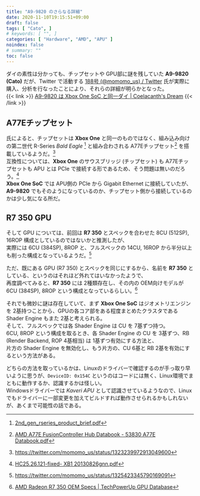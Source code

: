 ```yaml
---
title: "A9-9820 のさらなる詳細"
date: 2020-11-10T19:15:51+09:00
draft: false
tags: [ "Cato", ]
# keywords: [ "", ]
categories: [ "Hardware", "AMD", "APU" ]
noindex: false
# summary: ""
toc: false
---
```


ダイの素性は分かっても、チップセットや GPU部に謎を残していた **A9-9820 (Cato)** だが、Twitter で活動する [188号 (@momomo_us) / Twitter](https://twitter.com/momomo_us) 氏が実際に購入、分析を行なったことにより、それらの詳細が明らかとなった。  
{{< link >}} [A9-9820 は Xbox One SoC と同一ダイ | Coelacanth's Dream](/posts/2020/10/14/a9-9820-silicon/) {{< /link >}}

## A77Eチップセット

氏によると、チップセットは **Xbox One** と同一のものではなく、組み込み向けの第二世代 R-Series *Bald Eagle* [^bald-eagle] と組み合わされる A77Eチップセット[^a77e] を搭載しているようだ。[^tw-a77e]  
互換性については、**Xbox One** のサウスブリッジ (チップセット) も A77Eチップセットも APU とは PCIe で接続する形であるため、そう問題は無いのだろう。[^hc25-xbox-one]  
**Xbox One SoC** では APU側の PCIe から Gigabit Ethernet に接続していたが、**A9-9820** でもそのようになっているのか、チップセット側から接続しているのかは少し気になる所だ。  

[^hc25-xbox-one]: [HC25.26.121-fixed- XB1 20130826gnn.pdf](https://www.hotchips.org/wp-content/uploads/hc_archives/hc25/HC25.10-SoC1-epub/HC25.26.121-fixed-%20XB1%2020130826gnn.pdf)
[^tw-a77e]: <https://twitter.com/momomo_us/status/1323239972913049600>
[^bald-eagle]: [2nd_gen_rseries_product_brief.pdf](https://www.amd.com/system/files/documents/2nd_gen_rseries_product_brief.pdf)
[^a77e]: [AMD A77E FusionController Hub Databook - 53830 A77E Databook.pdf](https://www.amd.com/system/files/TechDocs/53830%20A77E%20Databook.pdf)

## R7 350 GPU

そして GPU については、前回は **R7 350** とスペックを合わせた 8CU (512SP), 16ROP 構成としているのではないかと推測したが、  
実際には 6CU (384SP), 8ROP と、フルスペックの 14CU, 16ROP から半分以上も削った構成となっているようだ。[^tw-cato-gpu]  

ただ、既にある GPU (R7 350) とスペックを同じにするから、名前を **R7 350** としている、というのはそれほど外れてはいなかったようで、  
再度調べてみると、**R7 350** には 2種類存在し、その内の OEM向けモデルが 6CU (384SP), 8ROP という構成となっているらしい。[^r7-350-oem]  

[^tw-cato-gpu]: <https://twitter.com/momomo_us/status/1325423345790169091>
[^r7-350-oem]: [AMD Radeon R7 350 OEM Specs | TechPowerUp GPU Database](https://www.techpowerup.com/gpu-specs/radeon-r7-350-oem.c2682)

それでも微妙に謎は存在していて、まず **Xbox One SoC** はジオメトリエンジンを 2基持つことから、GPUの各コア部をある程度まとめたクラスタである Shader Engine もまた 2基と考えられる。  
そして、フルスペックでは各 Shader Engine は CU を 7基ずつ持つ。  
6CU, 8ROP という構成を取るとき、各 Shader Engine の CU を 3基ずつ、RB (Render Backend, ROP 4基相当) は 1基ずつ有効にする方法と、  
片方の Shader Engine を無効化し、もう片方の、CU 6基と RB 2基を有効にするという方法がある。  

どちらの方法を取っているかは、Linuxのドライバーで確認するのが手っ取り早いように思うが、`DeviceID: 0x154C` というのはコードには無く、Linux環境でまともに動作するか、認識するかは怪しい。  
Windowsドライバーでは *Kaveri APU* として認識させているようなので、Linux でもドライバーに一部変更を加えてビルドすれば動作させられるかもしれないが、あくまで可能性の話である。  

